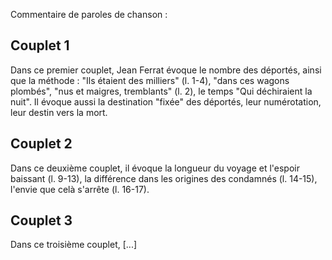Commentaire de paroles de chanson :

## Couplet 1

Dans ce premier couplet, Jean Ferrat évoque le nombre des déportés, 
ainsi que la méthode : "Ils étaient des milliers" (l. 1-4), "dans ces wagons plombés", 
"nus et maigres, tremblants" (l. 2), le temps "Qui déchiraient la nuit". Il évoque aussi la destination "fixée"
des déportés, leur numérotation, leur destin vers la mort.

## Couplet 2

Dans ce deuxième couplet, il évoque la longueur du voyage et l'espoir baissant (l. 9-13), la différence dans
les origines des condamnés (l. 14-15), l'envie que celà s'arrête (l. 16-17).

## Couplet 3

Dans ce troisième couplet, [...]